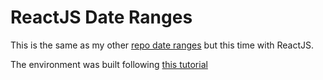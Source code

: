 # ReactJS Date Ranges

This is the same as my other [repo date ranges](https://github.com/TravisL12/date_ranges) but this time with ReactJS.

The environment was built following [this tutorial](https://scotch.io/tutorials/setup-a-react-environment-using-webpack-and-babel)

